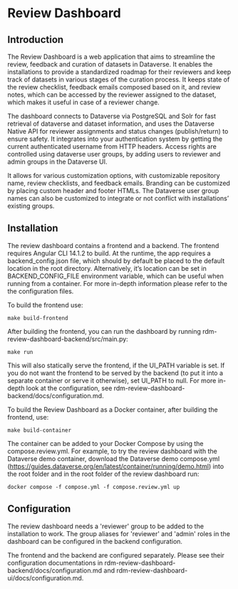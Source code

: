 # Review Dashboard
## Introduction
The Review Dashboard is a web application that aims to streamline the review, feedback and curation of datasets in Dataverse. It enables the installations to provide a standardized roadmap for their reviewers and keep track of datasets in various stages of the curation process. It keeps state of the review checklist, feedback emails composed based on it, and review notes, which can be accessed by the reviewer assigned to the dataset, which makes it useful in case of a reviewer change. 

The dashboard connects to Dataverse via PostgreSQL and Solr for fast retrieval of dataverse and dataset information, and uses the Dataverse Native API for reviewer assignments and status changes (publish/return) to ensure safety. It integrates into your authentication system by getting the current authenticated username from HTTP headers. Access rights are controlled using dataverse user groups, by adding users to reviewer and admin groups in the Dataverse UI.

It allows for various customization options, with customizable repository name, review checklists, and feedback emails. Branding can be customized by placing custom header and footer HTMLs. The Dataverse user group names can also be customized to integrate or not conflict with installations’ existing groups. 

## Installation
The review dashboard contains a frontend and a backend. The frontend requires Angular CLI 14.1.2 to build. At the runtime, the app requires a backend_config.json file, which should by default be placed to the default location in the root directory. Alternatively, it’s location can be set in BACKEND_CONFIG_FILE environment variable, which can be useful when running from a container. For more in-depth information please refer to the the configuration files.

To build the frontend use:
```
make build-frontend
```

After building the frontend, you can run the dashboard by running rdm-review-dashboard-backend/src/main.py:

```
make run  
```

This will also statically serve the frontend, if the UI_PATH variable is set. If you do not want the frontend to be served by the backend (to put it into a separate container or serve it otherwise), set UI_PATH to null. For more in-depth look at the configuration, see rdm-review-dashboard-backend/docs/configuration.md.

To build the Review Dashboard as a Docker container, after building the frontend, use:

```
make build-container
```


The container can be added to your Docker Compose by using the compose.review.yml. For example, to try the review dashboard with the Dataverse demo container, download the Dataverse demo compose.yml (https://guides.dataverse.org/en/latest/container/running/demo.html) into the root folder and in the root folder of the review dashboard run:
```
docker compose -f compose.yml -f compose.review.yml up
```

## Configuration
The review dashboard needs a 'reviewer' group to be added to the installation to work. The group aliases for 'reviewer' and 'admin' roles in the dashboard can be configured in the backend configuration. 

The frontend and the backend are configured separately. Please see their configuration documentations in rdm-review-dashboard-backend/docs/configuration.md and rdm-review-dashboard-ui/docs/configuration.md. 